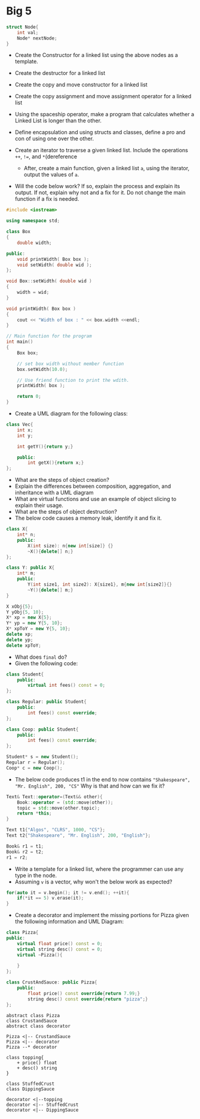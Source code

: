 # Big 5
```cpp
struct Node{
	int val;
	Node* nextNode;
}
```
- Create the Constructor for a linked list using the above nodes as a template.
- Create the destructor for a linked list
- Create the copy and move constructor for a linked list
- Create the copy assignment and move assignment operator for a linked list
- Using the spaceship operator, make a program that calculates whether a Linked List is longer than the other.

- Define encapsulation and using structs and classes, define a pro and con of using one over the other.
- Create an iterator to traverse a given linked list. Include the operations `++`, `!=`, and `*`(dereference
	- After, create a main function, given a linked list `a`, using the iterator, output the values of `a`.
- Will the code below work? If so, explain the process and explain its output. If not, explain why not and a fix for it. Do not change the main function if a fix is needed.
```cpp
#include <iostream>

using namespace std;

class Box
{
    double width;

public:
    void printWidth( Box box );
    void setWidth( double wid );
};

void Box::setWidth( double wid )
{
    width = wid;
}

void printWidth( Box box )
{
    cout << "Width of box : " << box.width <<endl;
}

// Main function for the program
int main()
{
    Box box;

    // set box width without member function
    box.setWidth(10.0);

    // Use friend function to print the wdith.
    printWidth( box );

    return 0;
}
```
- Create a UML diagram for the following class:
```cpp
class Vec{
	int x;
	int y;

	int getY(){return y;}

	public:
		int getX(){return x;}
};
```
- What are the steps of object creation?
- Explain the differences between composition, aggregation, and inheritance with a UML diagram
- What are virtual functions and use an example of object slicing to explain their usage.
- What are the steps of object destruction?
- The below code causes a memory leak, identify it and fix it.
```cpp
class X{
	int* n;
	public:
		X(int size): n{new int[size]} {}
		~X(){delete[] n;}
};

class Y: public X{
	int* m;
	public:
		Y(int size1, int size2): X{size1}, m{new int[size2]}{}
		~Y(){delete[] m;}
}

X xObj{5};
Y yObj{5, 10};
X* xp = new X{5};
Y* yp = new Y{5, 10};
X* xpToY = new Y{5, 10};
delete xp;
delete yp;
delete xpToY;
```
- What does `final` do?
- Given the following code:
```cpp
class Student{
	public:
		virtual int fees() const = 0;
};

class Regular: public Student{
	public:
		int fees() const override;
};

class Coop: public Student{
	public:
		int fees() const override;
};

Student* s = new Student();
Regular r = Regular();
Coop* c = new Coop();
```
- The below code produces t1 in the end to now contains `"Shakespeare", "Mr. English", 200, "CS"` Why is that and how can we fix it?
```cpp
Text& Text::operator=(Text&& other){
	Book::operator = (std::move(other));
	topic = std::move(other.topic);
	return *this;
}

Text t1{"Algos", "CLRS", 1000, "CS"};
Text t2{"Shakespeare", "Mr. English", 200, "English"};

Book& r1 = t1;
Book& r2 = t2;
r1 = r2;
```
- Write a template for a linked list, where the programmer can use any type in the node.
- Assuming `v` is a vector, why won't the below work as expected?
```cpp
for(auto it = v.begin(); it != v.end(); ++it){
	if(*it == 5) v.erase(it);
}
```
- Create a decorator and implement the missing portions for Pizza given the following information and UML Diagram:
```cpp
class Pizza{
public:
	virtual float price() const = 0;
	virtual string desc() const = 0;
	virtual ~Pizza(){
		
	}
};

class CrustAndSauce: public Pizza{
	public:
		float price() const override{return 7.99;}
		string desc() const override{return "pizza";}
};
```

```plantuml
abstract class Pizza
class CrustandSauce
abstract class decorator

Pizza <|-- CrustandSauce
Pizza <|-- decorator
Pizza --* decorator

class topping{
	+ price() float
	+ desc() string
}

class StuffedCrust
class DippingSauce

decorator <|--topping
decorator <|-- StuffedCrust
decorator <|-- DippingSauce

```